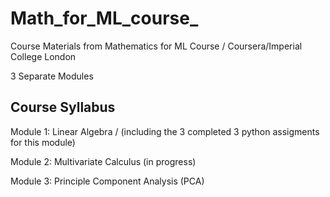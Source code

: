 # Math_for_ML_course_
Course Materials from Mathematics for ML Course / Coursera/Imperial College London



3 Separate Modules

## Course Syllabus
Module 1: Linear Algebra / (including the 3 completed 3 python assigments for this module)

Module 2: Multivariate Calculus  (in progress)

Module 3: Principle Component Analysis (PCA)
